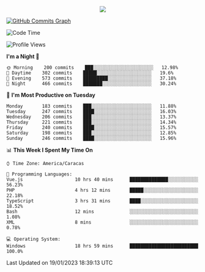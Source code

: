<p align="center">
  <a href="http://www.github.com/thevacs">
    <img src="https://github-readme-streak-stats.herokuapp.com/?user=thevacs&stroke=ffffff&background=1c1917&ring=0891b2&fire=0891b2&currStreakNum=ffffff&currStreakLabel=0891b2&sideNums=ffffff&sideLabels=ffffff&dates=ffffff&hide_border=true" />
  </a>
  
  <a href="http://www.github.com/thevacs"><img src="https://github-readme-activity-graph.cyclic.app/graph?username=thevacs&bg_color=000000&color=ffffff&line=ff0000&point=ebebeb&area=true&hide_border=true" alt="GitHub Commits Graph" /></a>
  
</p>

<!--START_SECTION:waka-->
![Code Time](http://img.shields.io/badge/Code%20Time-1%2C055%20hrs%203%20mins-blue)

![Profile Views](http://img.shields.io/badge/Profile%20Views-0-blue)

**I'm a Night 🦉** 

```text
🌞 Morning    200 commits    ███░░░░░░░░░░░░░░░░░░░░░░   12.98% 
🌆 Daytime    302 commits    █████░░░░░░░░░░░░░░░░░░░░   19.6% 
🌃 Evening    573 commits    █████████░░░░░░░░░░░░░░░░   37.18% 
🌙 Night      466 commits    ███████░░░░░░░░░░░░░░░░░░   30.24%

```
📅 **I'm Most Productive on Tuesday** 

```text
Monday       183 commits    ███░░░░░░░░░░░░░░░░░░░░░░   11.88% 
Tuesday      247 commits    ████░░░░░░░░░░░░░░░░░░░░░   16.03% 
Wednesday    206 commits    ███░░░░░░░░░░░░░░░░░░░░░░   13.37% 
Thursday     221 commits    ███░░░░░░░░░░░░░░░░░░░░░░   14.34% 
Friday       240 commits    ████░░░░░░░░░░░░░░░░░░░░░   15.57% 
Saturday     198 commits    ███░░░░░░░░░░░░░░░░░░░░░░   12.85% 
Sunday       246 commits    ████░░░░░░░░░░░░░░░░░░░░░   15.96%

```


📊 **This Week I Spent My Time On** 

```text
⌚︎ Time Zone: America/Caracas

💬 Programming Languages: 
Vue.js                   10 hrs 40 mins      ██████████████░░░░░░░░░░░   56.23% 
PHP                      4 hrs 12 mins       █████░░░░░░░░░░░░░░░░░░░░   22.18% 
TypeScript               3 hrs 31 mins       ████░░░░░░░░░░░░░░░░░░░░░   18.52% 
Bash                     12 mins             ░░░░░░░░░░░░░░░░░░░░░░░░░   1.08% 
XML                      8 mins              ░░░░░░░░░░░░░░░░░░░░░░░░░   0.78%

💻 Operating System: 
Windows                  18 hrs 59 mins      █████████████████████████   100.0%

```


 Last Updated on 19/01/2023 18:39:13 UTC
<!--END_SECTION:waka-->
